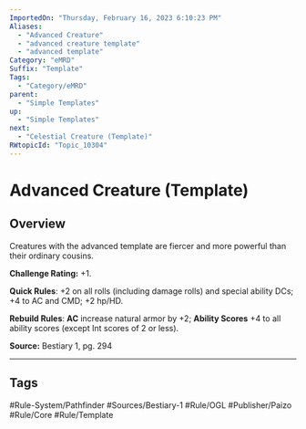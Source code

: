 ```yaml
---
ImportedOn: "Thursday, February 16, 2023 6:10:23 PM"
Aliases:
  - "Advanced Creature"
  - "advanced creature template"
  - "advanced template"
Category: "eMRD"
Suffix: "Template"
Tags:
  - "Category/eMRD"
parent:
  - "Simple Templates"
up:
  - "Simple Templates"
next:
  - "Celestial Creature (Template)"
RWtopicId: "Topic_10304"
---
```

# Advanced Creature (Template)
## Overview
Creatures with the advanced template are fiercer and more powerful than their ordinary cousins.

**Challenge Rating:** +1.

**Quick Rules**: +2 on all rolls (including damage rolls) and special ability DCs; +4 to AC and CMD; +2 hp/HD.

**Rebuild Rules**: **AC** increase natural armor by +2; **Ability Scores** +4 to all ability scores (except Int scores of 2 or less).

**Source:** Bestiary 1, pg. 294


---
## Tags
#Rule-System/Pathfinder #Sources/Bestiary-1 #Rule/OGL #Publisher/Paizo #Rule/Core #Rule/Template

